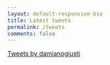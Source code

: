 ```yaml
---
layout: default-responsive-bio
title: Latest tweets
permalink: /tweets
comments: false
---
```


<div class="row">
	<div class="offset-md-3 col-md-6 col-12">
		<a class="twitter-timeline" href="https://twitter.com/damianogiusti?ref_src=twsrc%5Etfw">Tweets by damianogiusti</a> <script async src="https://platform.twitter.com/widgets.js" charset="utf-8"></script>
	</div>
</div>
